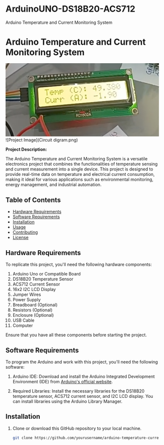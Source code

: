 # ArduinoUNO-DS18B20-ACS712
 Arduino Temperature and Current Monitoring System
 # Arduino Temperature and Current Monitoring System

![Project Image](project_image.png) <!-- Add an image of your project here, if available -->
![Project Image](Circuit digram.png) <!-- Add an image of your project here, if available -->


**Project Description:**

The Arduino Temperature and Current Monitoring System is a versatile electronics project that combines the functionalities of temperature sensing and current measurement into a single device. This project is designed to provide real-time data on temperature and electrical current consumption, making it ideal for various applications such as environmental monitoring, energy management, and industrial automation.

## Table of Contents

- [Hardware Requirements](#hardware-requirements)
- [Software Requirements](#software-requirements)
- [Installation](#installation)
- [Usage](#usage)
- [Contributing](#contributing)
- [License](#license)

## Hardware Requirements

To replicate this project, you'll need the following hardware components:

1. Arduino Uno or Compatible Board
2. DS18B20 Temperature Sensor
3. ACS712 Current Sensor
4. 16x2 I2C LCD Display
5. Jumper Wires
6. Power Supply
7. Breadboard (Optional)
8. Resistors (Optional)
9. Enclosure (Optional)
10. USB Cable
11. Computer

Ensure that you have all these components before starting the project.

## Software Requirements

To program the Arduino and work with this project, you'll need the following software:

1. Arduino IDE: Download and install the Arduino Integrated Development Environment (IDE) from [Arduino's official website](https://www.arduino.cc/en/software).

2. Required Libraries: Install the necessary libraries for the DS18B20 temperature sensor, ACS712 current sensor, and I2C LCD display. You can install libraries using the Arduino Library Manager.

## Installation

1. Clone or download this GitHub repository to your local machine.

   ```bash
   git clone https://github.com/yourusername/arduino-temperature-current-monitoring.git

